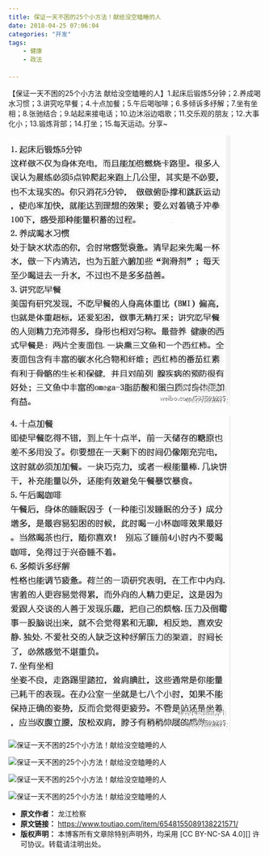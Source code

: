 ```yaml
---
title: 保证一天不困的25个小方法！献给没空瞌睡的人
date: 2018-04-25 07:06:04
categories: "开发"
tags:
	- 健康
	- 政法

---
```


【保证一天不困的25个小方法 献给没空瞌睡的人】1.起床后锻炼5分钟；2.养成喝水习惯；3.讲究吃早餐；4.十点加餐；5.午后喝咖啡；6.多倾诉多纾解；7.坐有坐相；8.张驰结合；9.站起来接电话；10.边沐浴边唱歌；11.交乐观的朋友；12.大事化小；13.锻炼背部；14.打坐；15.每天运动。分享~

![保证一天不困的25个小方法！献给没空瞌睡的人][25]

![保证一天不困的25个小方法！献给没空瞌睡的人][25 1]

![保证一天不困的25个小方法！献给没空瞌睡的人][25 2]

![保证一天不困的25个小方法！献给没空瞌睡的人][25 3]

![保证一天不困的25个小方法！献给没空瞌睡的人][25 4]

![保证一天不困的25个小方法！献给没空瞌睡的人][25 5]


[25]: static/resources/crawler/FUEB-ZEVY-RZ7N.jpg
[25 1]: static/resources/crawler/BBJF-ZQZZ-YV63.jpg
[25 2]: http://p3.pstatp.com/large/pgc-image/1524611159730d0e5383552
[25 3]: http://p3.pstatp.com/large/pgc-image/1524611160137672fe87647
[25 4]: http://p9.pstatp.com/large/pgc-image/1524611160061e152e9f916
[25 5]: http://p1.pstatp.com/large/pgc-image/15246111600615f1af41904
 *  **原文作者：** 龙江检察
 *  **原文链接：** https://www.toutiao.com/item/6548155089138221571/
 *  **版权声明：** 本博客所有文章除特别声明外，均采用 [CC BY-NC-SA 4.0][] 许可协议。转载请注明出处。
